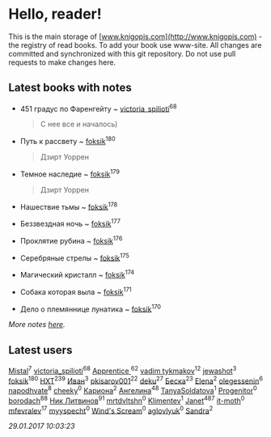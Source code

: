 # Hello, reader!
This is the main storage of [www.knigopis.com](http://www.knigopis.com) - the registry of read books.
To add your book use www-site. All changes are committed and synchronized with this git repository.
Do not use pull requests to make changes here.


## Latest books with notes
* 451 градус по Фаренгейту ~ [victoria_spilioti](users/219/219259003-vkontakte)<sup>68</sup>
    > С нее все и началось)

* Путь к рассвету ~ [foksik](users/173/1734575-vkontakte)<sup>180</sup>
    > Дзирт Уоррен

* Темное наследие ~ [foksik](users/173/1734575-vkontakte)<sup>179</sup>
    > Дзирт Уоррен

* Нашествие тьмы ~ [foksik](users/173/1734575-vkontakte)<sup>178</sup>

* Беззвездная ночь ~ [foksik](users/173/1734575-vkontakte)<sup>177</sup>

* Проклятие рубина ~ [foksik](users/173/1734575-vkontakte)<sup>176</sup>

* Серебряные стрелы ~ [foksik](users/173/1734575-vkontakte)<sup>175</sup>

* Магический кристалл ~ [foksik](users/173/1734575-vkontakte)<sup>174</sup>

* Собака которая выла ~ [foksik](users/173/1734575-vkontakte)<sup>171</sup>

* Дело о племяннице лунатика ~ [foksik](users/173/1734575-vkontakte)<sup>170</sup>


_More notes [here](latest_books_with_notes.md)._


## Latest users
[Mistal](users/305/30558181-vkontakte)<sup>7</sup> 
[victoria_spilioti](users/219/219259003-vkontakte)<sup>68</sup> 
[Apprentice ](users/528/52821952-vkontakte)<sup>62</sup> 
[vadim tykmakov](users/166/16680343937491159654-mailru)<sup>12</sup> 
[jewashot](users/199/199946725-vkontakte)<sup>3</sup> 
[foksik](users/173/1734575-vkontakte)<sup>180</sup> 
[HXT](users/100/100002563462782-facebook)<sup>239</sup> 
[Иван](users/111/111223381196748176136-google)<sup>3</sup> 
[pkisarov001](users/311/311057796-yandex)<sup>22</sup> 
[deku](users/384/384194935-vkontakte)<sup>27</sup> 
[Беска](users/157/1577468-vkontakte)<sup>23</sup> 
[Elena](users/459/459594264-yandex)<sup>2</sup> 
[olegessenin](users/390/3901448-vkontakte)<sup>6</sup> 
[napodhvate](users/585/585811540906733201-mailru)<sup>8</sup> 
[cheeky](users/100/100000019595884-facebook)<sup>0</sup> 
[Кариона](users/401/401225211-vkontakte)<sup>2</sup> 
[Ангелина](users/837/83788782-vkontakte)<sup>48</sup> 
[TanyaSoldatova](users/140/140832989-vkontakte)<sup>1</sup> 
[Progenitor](users/310/310433527-vkontakte)<sup>0</sup> 
[borodach](users/157/15706320-vkontakte)<sup>88</sup> 
[Ник Литвинов](users/241/241974816-vkontakte)<sup>91</sup> 
[mrtdvltshn](users/291/29152388-vkontakte)<sup>0</sup> 
[Klimentev](users/104/104202610850481913650-google)<sup>1</sup> 
[Janet](users/205/20565064-vkontakte)<sup>487</sup> 
[it-moth](users/100/100001185091151-facebook)<sup>0</sup> 
[mfevralev](users/140/140966150-vkontakte)<sup>17</sup> 
[myyspecht](users/321/3211454-vkontakte)<sup>0</sup> 
[Wind's Scream](users/290/29027836-vkontakte)<sup>0</sup> 
[aglovlyuk](users/815/8156510-vkontakte)<sup>0</sup> 
[Sandra](users/242/242184576223760-facebook)<sup>2</sup> 


_29.01.2017 10:03:23_

